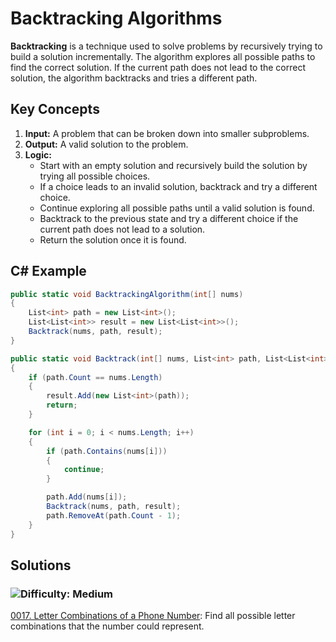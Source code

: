 # Backtracking Algorithms

**Backtracking** is a technique used to solve problems by recursively trying to build a solution incrementally. The algorithm explores all possible paths to find the correct solution. If the current path does not lead to the correct solution, the algorithm backtracks and tries a different path.

## Key Concepts

1. **Input:** A problem that can be broken down into smaller subproblems.
2. **Output:** A valid solution to the problem.
3. **Logic:**
   - Start with an empty solution and recursively build the solution by trying all possible choices.
   - If a choice leads to an invalid solution, backtrack and try a different choice.
   - Continue exploring all possible paths until a valid solution is found.
   - Backtrack to the previous state and try a different choice if the current path does not lead to a solution.
   - Return the solution once it is found.

## C# Example

```csharp
public static void BacktrackingAlgorithm(int[] nums)
{
    List<int> path = new List<int>();
    List<List<int>> result = new List<List<int>>();
    Backtrack(nums, path, result);
}

public static void Backtrack(int[] nums, List<int> path, List<List<int>> result)
{
    if (path.Count == nums.Length)
    {
        result.Add(new List<int>(path));
        return;
    }

    for (int i = 0; i < nums.Length; i++)
    {
        if (path.Contains(nums[i]))
        {
            continue;
        }

        path.Add(nums[i]);
        Backtrack(nums, path, result);
        path.RemoveAt(path.Count - 1);
    }
}
```
## Solutions

### ![Difficulty: Medium](https://img.shields.io/badge/Medium-fac31d)

[0017. Letter Combinations of a Phone Number](https://github.com/vahtyah/LeetCodeSolutions/tree/main/Backtracking/0017.%20Letter%20Combinations%20of%20a%20Phone%20Number): Find all possible letter combinations that the number could represent.
